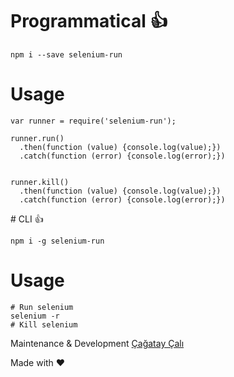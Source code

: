 # Programmatical :thumbsup:
```
npm i --save selenium-run
```

# Usage
```
var runner = require('selenium-run');

runner.run()
  .then(function (value) {console.log(value);})
  .catch(function (error) {console.log(error);})


runner.kill()
  .then(function (value) {console.log(value);})
  .catch(function (error) {console.log(error);})

```

# CLI :thumbsup:
```
npm i -g selenium-run
```

# Usage
```
# Run selenium
selenium -r
# Kill selenium
```

Maintenance & Development [Çağatay Çalı](http://github.com/cagataycali)

Made with :heart:
